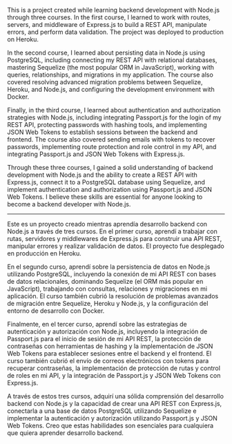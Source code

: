This is a project created while learning backend development with Node.js through three courses. In the first course, I learned to work with routes, servers, and middleware of Express.js to build a REST API, manipulate errors, and perform data validation. The project was deployed to production on Heroku.

In the second course, I learned about persisting data in Node.js using PostgreSQL, including connecting my REST API with relational databases, mastering Sequelize (the most popular ORM in JavaScript), working with queries, relationships, and migrations in my application. The course also covered resolving advanced migration problems between Sequelize, Heroku, and Node.js, and configuring the development environment with Docker.

Finally, in the third course, I learned about authentication and authorization strategies with Node.js, including integrating Passport.js for the login of my REST API, protecting passwords with hashing tools, and implementing JSON Web Tokens to establish sessions between the backend and frontend. The course also covered sending emails with tokens to recover passwords, implementing route protection and role control in my API, and integrating Passport.js and JSON Web Tokens with Express.js.

Through these three courses, I gained a solid understanding of backend development with Node.js and the ability to create a REST API with Express.js, connect it to a PostgreSQL database using Sequelize, and implement authentication and authorization using Passport.js and JSON Web Tokens. I believe these skills are essential for anyone looking to become a backend developer with Node.js.

-----------

Este es un proyecto creado mientras aprendía desarrollo backend con Node.js a través de tres cursos. En el primer curso, aprendí a trabajar con rutas, servidores y middlewares de Express.js para construir una API REST, manipular errores y realizar validación de datos. El proyecto fue desplegado en producción en Heroku.

En el segundo curso, aprendí sobre la persistencia de datos en Node.js utilizando PostgreSQL, incluyendo la conexión de mi API REST con bases de datos relacionales, dominando Sequelize (el ORM más popular en JavaScript), trabajando con consultas, relaciones y migraciones en mi aplicación. El curso también cubrió la resolución de problemas avanzados de migración entre Sequelize, Heroku y Node.js, y la configuración del entorno de desarrollo con Docker.

Finalmente, en el tercer curso, aprendí sobre las estrategias de autenticación y autorización con Node.js, incluyendo la integración de Passport.js para el inicio de sesión de mi API REST, la protección de contraseñas con herramientas de hashing y la implementación de JSON Web Tokens para establecer sesiones entre el backend y el frontend. El curso también cubrió el envío de correos electrónicos con tokens para recuperar contraseñas, la implementación de protección de rutas y control de roles en mi API, y la integración de Passport.js y JSON Web Tokens con Express.js.

A través de estos tres cursos, adquirí una sólida comprensión del desarrollo backend con Node.js y la capacidad de crear una API REST con Express.js, conectarla a una base de datos PostgreSQL utilizando Sequelize e implementar la autenticación y autorización utilizando Passport.js y JSON Web Tokens. Creo que estas habilidades son esenciales para cualquiera que quiera aprender desarrollo backend.
